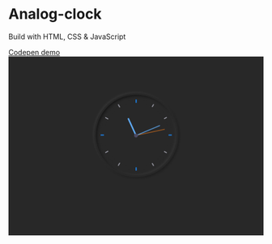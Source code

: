 # Analog-clock

Build with HTML, CSS & JavaScript

[Codepen demo](https://codepen.io/sujoyduttajad/pen/rNmwNOr)
<img src="./Screenshot 2021-07-19 231131.png" />
